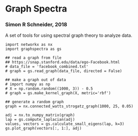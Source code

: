 # Graph Spectra

### Simon R Schneider, 2018

A set of tools for using spectral graph theory to analyze data.

```
import networkx as nx
import graphspectra as gs

## read a graph from file
## https://snap.stanford.edu/data/ego-Facebook.html
# data_file = 'facebook_combined.txt'
# graph = gs.read_graph(data_file, directed = False)

## make a graph out of data
# import numpy as np
# X = np.random.random((1000, 3)) - 0.5
# graph = gs.make_kernel_graph(X, metric='rbf')

## generate a random graph
graph = nx.connected_watts_strogatz_graph(1000, 25, 0.05)

adj = nx.to_numpy_matrix(graph)
lap = gs.compute_laplacian(adj)
values, vectors = gs.calculate_small_eigens(lap, k=3)
gs.plot_graph(vectors[:, 1:], adj)
```
